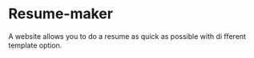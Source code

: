 # Resume-maker

A website allows you to do a resume as quick as possible with
di ﬀerent template option.
